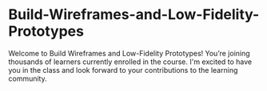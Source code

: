 # Build-Wireframes-and-Low-Fidelity-Prototypes
Welcome to Build Wireframes and Low-Fidelity Prototypes! You’re joining thousands of learners currently enrolled in the course. I'm excited to have you in the class and look forward to your contributions to the learning community.
